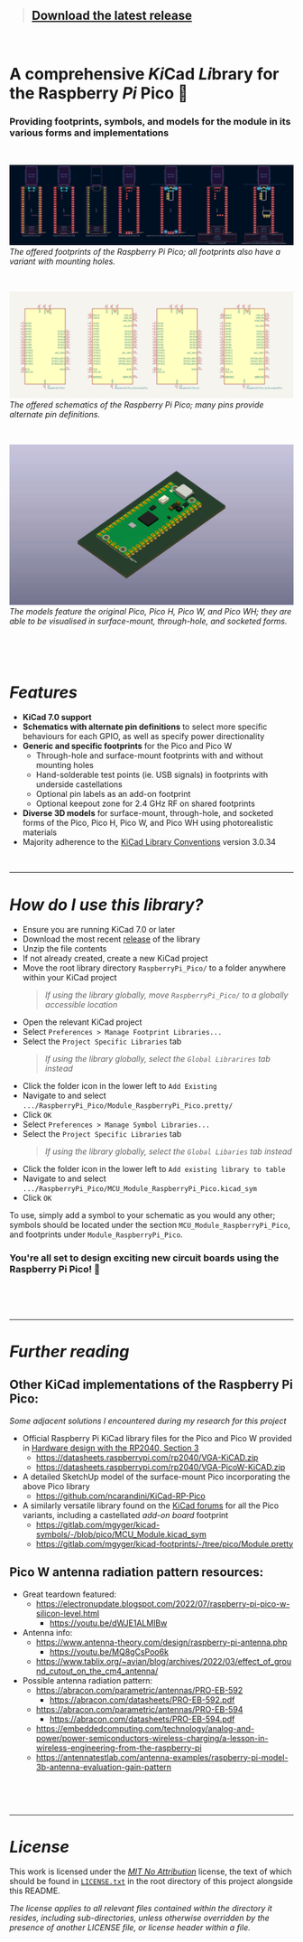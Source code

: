 > ## [**Download the latest release**](https://gitlab.com/recursivenomad/ki-lime-pi-pico/-/releases/)

&nbsp;


**A comprehensive *Ki*Cad *Li*brary for the Raspberry *Pi* Pico** 🥧
====================================================================

### **Providing footprints, symbols, and models for the module in its various forms and implementations**


&nbsp;

![Image of all available Raspberry Pi Pico footprint variations](./_md-assets/images/footprints.png "Raspberry Pi Pico KiCad footprint variations")  
*The offered footprints of the Raspberry Pi Pico; all footprints also have a variant with mounting holes.*

&nbsp;

![Image of all available Raspberry Pi Pico schematic variations](./_md-assets/images/schematics.png "Raspberry Pi Pico KiCad schematic variations")  
*The offered schematics of the Raspberry Pi Pico; many pins provide alternate pin definitions.*

&nbsp;

![GIF of all available Raspberry Pi Pico 3D model variations](./_md-assets/images/models.gif "Raspberry Pi Pico 3D model variations")  
*The models feature the original Pico, Pico H, Pico W, and Pico WH; they are able to be visualised in surface-mount, through-hole, and socketed forms.*

&nbsp;

&nbsp;


***Features***
==============

- **KiCad 7.0 support**
- **Schematics with alternate pin definitions** to select more specific behaviours for each GPIO, as well as specify power directionality
- **Generic and specific footprints** for the Pico and Pico W
  - Through-hole and surface-mount footprints with and without mounting holes
  - Hand-solderable test points (ie. USB signals) in footprints with underside castellations
  - Optional pin labels as an add-on footprint
  - Optional keepout zone for 2.4 GHz RF on shared footprints
- **Diverse 3D models** for surface-mount, through-hole, and socketed forms of the Pico, Pico H, Pico W, and Pico WH using photorealistic materials
- Majority adherence to the [KiCad Library Conventions](https://klc.kicad.org/) version 3.0.34

&nbsp;


--------------------------------
***How do I use this library?***
================================

- Ensure you are running KiCad 7.0 or later
- Download the most recent [release](https://gitlab.com/recursivenomad/ki-lime-pi-pico/-/releases/) of the library
- Unzip the file contents
- If not already created, create a new KiCad project
- Move the root library directory `RaspberryPi_Pico/` to a folder anywhere within your KiCad project
  > *If using the library globally, move `RaspberryPi_Pico/` to a globally accessible location*
- Open the relevant KiCad project
- Select `Preferences > Manage Footprint Libraries...`
- Select the `Project Specific Libraries` tab
  > *If using the library globally, select the `Global Librarires` tab instead*
- Click the folder icon in the lower left to `Add Existing`
- Navigate to and select `.../RaspberryPi_Pico/Module_RaspberryPi_Pico.pretty/`
- Click `OK`
- Select `Preferences > Manage Symbol Libraries...`
- Select the `Project Specific Libraries` tab
  > *If using the library globally, select the `Global Libaries` tab instead*
- Click the folder icon in the lower left to `Add existing library to table`
- Navigate to and select `.../RaspberryPi_Pico/MCU_Module_RaspberryPi_Pico.kicad_sym`
- Click `OK`

To use, simply add a symbol to your schematic as you would any other; symbols should be located under the section `MCU_Module_RaspberryPi_Pico`, and footprints under `Module_RaspberryPi_Pico`.

### **You're all set to design exciting new circuit boards using the Raspberry Pi Pico! 🎉**

&nbsp;

&nbsp;



---------------------
***Further reading***
=====================


## Other KiCad implementations of the Raspberry Pi Pico:

*Some adjacent solutions I encountered during my research for this project*

- Official Raspberry Pi KiCad library files for the Pico and Pico W provided in
  [Hardware design with the RP2040, Section 3](https://datasheets.raspberrypi.com/rp2040/hardware-design-with-rp2040.pdf#page=15)
    - https://datasheets.raspberrypi.com/rp2040/VGA-KiCAD.zip
    - https://datasheets.raspberrypi.com/rp2040/VGA-PicoW-KiCAD.zip
- A detailed SketchUp model of the surface-mount Pico incorporating the above
  Pico library
  - https://github.com/ncarandini/KiCad-RP-Pico
- A similarly versatile library found on the [KiCad forums](https://forum.kicad.info/t/are-there-pi-pico-library-files-available-for-kicad-6/35844/12)
  for all the Pico variants, including a castellated *add-on board* footprint
  - https://gitlab.com/mgyger/kicad-symbols/-/blob/pico/MCU_Module.kicad_sym
  - https://gitlab.com/mgyger/kicad-footprints/-/tree/pico/Module.pretty


## Pico W antenna radiation pattern resources:

- Great teardown featured:
  - https://electronupdate.blogspot.com/2022/07/raspberry-pi-pico-w-silicon-level.html
    - https://youtu.be/dWJE1ALMlBw
- Antenna info:
  - https://www.antenna-theory.com/design/raspberry-pi-antenna.php
    - https://youtu.be/MQ8gCsPoo6k
  - https://www.tablix.org/~avian/blog/archives/2022/03/effect_of_ground_cutout_on_the_cm4_antenna/
- Possible antenna radiation pattern:
  - https://abracon.com/parametric/antennas/PRO-EB-592
    - https://abracon.com/datasheets/PRO-EB-592.pdf
  - https://abracon.com/parametric/antennas/PRO-EB-594
    - https://abracon.com/datasheets/PRO-EB-594.pdf
  - https://embeddedcomputing.com/technology/analog-and-power/power-semiconductors-wireless-charging/a-lesson-in-wireless-engineering-from-the-raspberry-pi
  - https://antennatestlab.com/antenna-examples/raspberry-pi-model-3b-antenna-evaluation-gain-pattern

&nbsp;

&nbsp;



-------------
***License***
=============


This work is licensed under the [*MIT No Attribution*](https://opensource.org/license/mit-0/)
license, the text of which should be found in [`LICENSE.txt`](./LICENSE.txt)
in the root directory of this project alongside this README.

*The license applies to all relevant files contained within the directory it*
*resides, including sub-directories, unless otherwise overridden by the*
*presence of another LICENSE file, or license header within a file.*